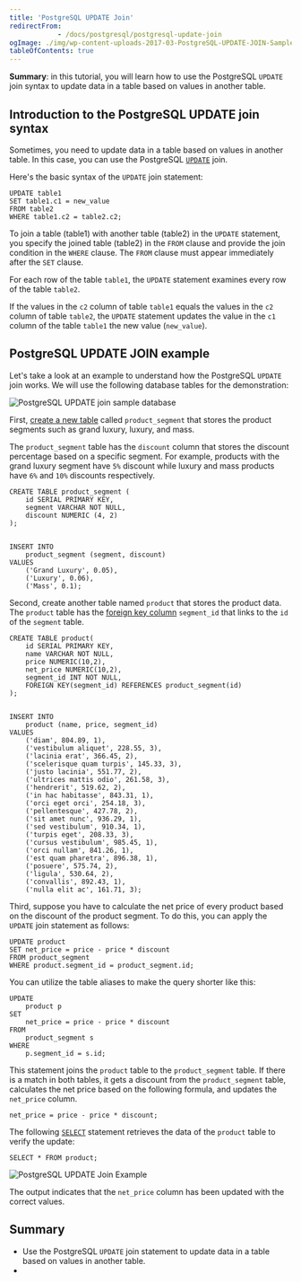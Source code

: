 ```yaml
---
title: 'PostgreSQL UPDATE Join'
redirectFrom: 
            - /docs/postgresql/postgresql-update-join
ogImage: ./img/wp-content-uploads-2017-03-PostgreSQL-UPDATE-JOIN-Sample-Database.png
tableOfContents: true
---
```


**Summary**: in this tutorial, you will learn how to use the PostgreSQL `UPDATE` join syntax to update data in a table based on values in another table.



## Introduction to the PostgreSQL UPDATE join syntax



Sometimes, you need to update data in a table based on values in another table. In this case, you can use the PostgreSQL [`UPDATE`](/docs/postgresql/postgresql-update) join.



Here's the basic syntax of the `UPDATE` join statement:



```
UPDATE table1
SET table1.c1 = new_value
FROM table2
WHERE table1.c2 = table2.c2;
```



To join a table (table1) with another table (table2) in the `UPDATE` statement, you specify the joined table (table2) in the `FROM` clause and provide the join condition in the `WHERE` clause. The `FROM` clause must appear immediately after the `SET` clause.



For each row of the table `table1`, the `UPDATE` statement examines every row of the table `table2`.



If the values in the `c2` column of table `table1` equals the values in the `c2` column of table `table2`, the `UPDATE` statement updates the value in the `c1` column of the table `table1` the new value (`new_value`).



## PostgreSQL UPDATE JOIN example



Let's take a look at an example to understand how the PostgreSQL `UPDATE` join works. We will use the following database tables for the demonstration:



![PostgreSQL UPDATE join sample database](./img/wp-content-uploads-2017-03-PostgreSQL-UPDATE-JOIN-Sample-Database.png)



First, [create a new table](/docs/postgresql/postgresql-create-table) called `product_segment` that stores the product segments such as grand luxury, luxury, and mass.



The `product_segment` table has the `discount` column that stores the discount percentage based on a specific segment. For example, products with the grand luxury segment have `5%` discount while luxury and mass products have `6%` and `10%` discounts respectively.



```
CREATE TABLE product_segment (
    id SERIAL PRIMARY KEY,
    segment VARCHAR NOT NULL,
    discount NUMERIC (4, 2)
);


INSERT INTO
    product_segment (segment, discount)
VALUES
    ('Grand Luxury', 0.05),
    ('Luxury', 0.06),
    ('Mass', 0.1);
```



Second, create another table named `product` that stores the product data. The `product` table has the [foreign key column](/docs/postgresql/postgresql-foreign-key) `segment_id` that links to the `id` of the `segment` table.



```
CREATE TABLE product(
    id SERIAL PRIMARY KEY,
    name VARCHAR NOT NULL,
    price NUMERIC(10,2),
    net_price NUMERIC(10,2),
    segment_id INT NOT NULL,
    FOREIGN KEY(segment_id) REFERENCES product_segment(id)
);


INSERT INTO
    product (name, price, segment_id)
VALUES
    ('diam', 804.89, 1),
    ('vestibulum aliquet', 228.55, 3),
    ('lacinia erat', 366.45, 2),
    ('scelerisque quam turpis', 145.33, 3),
    ('justo lacinia', 551.77, 2),
    ('ultrices mattis odio', 261.58, 3),
    ('hendrerit', 519.62, 2),
    ('in hac habitasse', 843.31, 1),
    ('orci eget orci', 254.18, 3),
    ('pellentesque', 427.78, 2),
    ('sit amet nunc', 936.29, 1),
    ('sed vestibulum', 910.34, 1),
    ('turpis eget', 208.33, 3),
    ('cursus vestibulum', 985.45, 1),
    ('orci nullam', 841.26, 1),
    ('est quam pharetra', 896.38, 1),
    ('posuere', 575.74, 2),
    ('ligula', 530.64, 2),
    ('convallis', 892.43, 1),
    ('nulla elit ac', 161.71, 3);
```



Third, suppose you have to calculate the net price of every product based on the discount of the product segment. To do this, you can apply the `UPDATE` join statement as follows:



```
UPDATE product
SET net_price = price - price * discount
FROM product_segment
WHERE product.segment_id = product_segment.id;
```



You can utilize the table aliases to make the query shorter like this:



```
UPDATE
    product p
SET
    net_price = price - price * discount
FROM
    product_segment s
WHERE
    p.segment_id = s.id;
```



This statement joins the `product` table to the `product_segment` table. If there is a match in both tables, it gets a discount from the `product_segment` table, calculates the net price based on the following formula, and updates the `net_price` column.



```
net_price = price - price * discount;
```



The following [`SELECT`](/docs/postgresql/postgresql-select) statement retrieves the data of the `product` table to verify the update:



```
SELECT * FROM product;
```



![PostgreSQL UPDATE Join Example](./img/wp-content-uploads-2017-03-PostgreSQL-UPDATE-JOIN-example.png)



The output indicates that the `net_price` column has been updated with the correct values.



## Summary



- Use the PostgreSQL `UPDATE` join statement to update data in a table based on values in another table.
- 
